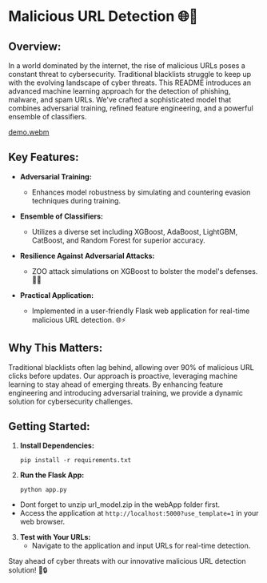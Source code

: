 # Malicious URL Detection 🌐🚨


## Overview:

In a world dominated by the internet, the rise of malicious URLs poses a constant threat to cybersecurity. Traditional blacklists struggle to keep up with the evolving landscape of cyber threats. This README introduces an advanced machine learning approach for the detection of phishing, malware, and spam URLs. We've crafted a sophisticated model that combines adversarial training, refined feature engineering, and a powerful ensemble of classifiers. 


[demo.webm](https://github.com/orelz890/URL_Multiclass_Classification/assets/93476230/73a3165c-a281-4e15-ae6b-c3f8cf5574c1)


## Key Features:

- **Adversarial Training:**
  - Enhances model robustness by simulating and countering evasion techniques during training.

- **Ensemble of Classifiers:**
  - Utilizes a diverse set including XGBoost, AdaBoost, LightGBM, CatBoost, and Random Forest for superior accuracy.

- **Resilience Against Adversarial Attacks:**
  - ZOO attack simulations on XGBoost to bolster the model's defenses. 🦓🚀

- **Practical Application:**
  - Implemented in a user-friendly Flask web application for real-time malicious URL detection. 🌐⚡️

## Why This Matters:

Traditional blacklists often lag behind, allowing over 90% of malicious URL clicks before updates. Our approach is proactive, leveraging machine learning to stay ahead of emerging threats. By enhancing feature engineering and introducing adversarial training, we provide a dynamic solution for cybersecurity challenges.

## Getting Started:

1. **Install Dependencies:**
   ```
   pip install -r requirements.txt
   ```

2. **Run the Flask App:**

   ```
   python app.py
   ```
  * Dont forget to unzip url_model.zip in the webApp folder first.
  * Access the application at `http://localhost:5000?use_template=1` in your web browser.

3. **Test with Your URLs:**
   - Navigate to the application and input URLs for real-time detection.

Stay ahead of cyber threats with our innovative malicious URL detection solution! 🚀🔒
